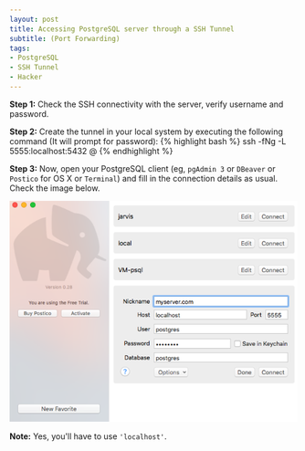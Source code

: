 ```yaml
---
layout: post
title: Accessing PostgreSQL server through a SSH Tunnel
subtitle: (Port Forwarding)
tags:
- PostgreSQL
- SSH Tunnel
- Hacker
---
```


<b>Step 1:</b> Check the SSH connectivity with the server, verify username and password.

<b>Step 2:</b> Create the tunnel in your local system by executing the following command (It will prompt for password):
{% highlight bash %}
ssh -fNg -L 5555:localhost:5432 <user>@<server>
{% endhighlight %}

<b>Step 3:</b> Now, open your PostgreSQL client (eg, `pgAdmin 3` or `DBeaver` or `Postico` for OS X or `Terminal`) and fill in the connection details as usual. Check the image below.

![Postico DB connection ](/assets/images/postico-port-forwarding.png)
<!-- {: .center-image .image-size-medium} -->

<b>Note:</b> Yes, you'll have to use `'localhost'`.

